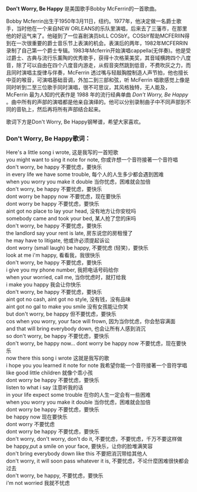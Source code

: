 

**Don't Worry, Be Happy** 是美国歌手Bobby McFerrin的一首歌曲。

  
Bobby Mcferrin出生于1950年3月11日，纽约。1977年，他决定做一名爵士歌手，当时他在一个来自NEW
ORLEANS的乐队里演唱，后来去了三藩市，在那里他的好运气来了。他碰到了一位喜剧演员bILL
COSbY。COSbY帮助MCFERIIN得到在一次很重要的爵士音乐节上表演的机会。表演后的两年，1982年MCFERRIN录制了自己第一个爵士专辑。1983年Mcferrin开始演唱cappella(无伴奏)。他是受过爵士、古典与流行乐薰陶的优秀歌手，获得十次格莱美奖，其音域横跨四个八度音，除了可以自由在四个八度音内游走，从假音突然跳到低音，不费吹灰之力，而且同时演唱主旋律与伴奏，McFerrin
透过嘴与轻敲胸膛制造人声节拍，他也擅长中亚的喉音，可演唱基础音调，外加二到三部和弦，听 McFerrin
唱歌感觉上像是同时听到二至三位歌手同时演唱，很不可思议，其风格独特，无人能及，McFerrin 最为人知的代表作是 1988 年的流行经典单曲 _Don't
Worry, Be Happy_ 。曲中所有的声部的演唱都是他亲自演绎的。他可以分别录制曲子中不同声部到不同的音轨上，然后再将所有声部结合起来。

  
歌词下方是Don't Worry, Be Happy钢琴谱，希望大家喜欢。

### Don't Worry, Be Happy歌词：

Here's a little song i wrote, 这是我写的一首短歌  
you might want to sing it note for note, 你或许想一个音符接著一个音符唱  
don't worry, be happy 不要忧虑，要快乐  
in every life we have some trouble, 每个人的人生多少都会遇到困难  
when you worry you make it double 当你忧虑，困难就会加倍  
don't worry, be happy 不要忧虑，要快乐  
dont worry be happy now 不要忧虑，现在要快乐  
dont worry be happy 不要忧虑，要快乐  
aint got no place to lay your head, 没有地方让你安枕吗  
somebody came and took your bed, 某人抢了您的床吗  
don't worry, be happy 不要忧虑，要快乐  
the landlord say your rent is late, 房东说您的房租慢了  
he may have to litigate, 他或许必须提起诉讼  
dont worry (small laugh) be happy, 不要忧虑 (轻笑)，要快乐  
look at me i'm happy, 看看我，我很快乐  
don't worry, be happy 不要忧虑，要快乐  
i give you my phone number, 我把电话号码给你  
when your worried, call me, 当你忧虑时，就打给我  
i make you happy 我会让你快乐  
don't worry, be happy 不要忧虑，要快乐  
aint got no cash, aint got no style, 没有钱，没有品味  
aint got no gal to make you smile 没有女孩能让你笑  
but don't worry, be happy 但不要忧虑，要快乐  
cos when you worry, your face will frown, 因为当你忧虑，你会愁容满面  
and that will bring everybody down, 也会让所有人感到消沉  
so don't worry, be happy 不要忧虑，要快乐  
don't worry, be happy now... dont worry be happy now 不要忧虑，现在要快乐  
now there this song i wrote 这就是我写的歌  
i hope you you learned it note for note 我希望你能一个音符接著一个音符学唱  
like good little children 就像个乖小孩  
dont worry be happy 不要忧虑，要快乐  
listen to what i say 注意听我的话  
in your life expect some trouble 在你的人生一定会有一些困难  
when you worry you make it double 当你忧虑，困难就会加倍  
dont worry be happy 不要忧虑，要快乐  
be happy now 现在要快乐  
dont worry 不要忧虑  
dont worry be happy 不要忧虑，要快乐  
don't worry, don't worry, don't do it, 不要忧虑，不要忧虑，千万不要这样做  
be happy,put a smile on your face, 要快乐，让你的脸堆满笑容  
don't bring everybody down like this 不要把消沉带给其他人  
don't worry, it will soon pass whatever it is, 不要忧虑，不论什麼困难很快都会过去  
don't worry, be happy, 不要忧虑，要快乐  
i'm not worried 我就不忧虑

